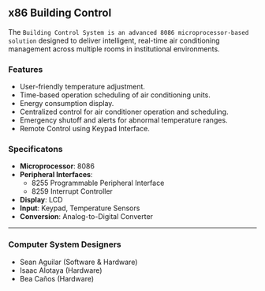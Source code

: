## x86 Building Control

The `Building Control System is an advanced 8086 microprocessor-based solution` designed to deliver intelligent, real-time air conditioning management across multiple rooms in institutional environments.

### Features

- User-friendly temperature adjustment.
- Time-based operation scheduling of air conditioning units.
- Energy consumption display.
- Centralized control for air conditioner operation and scheduling.
- Emergency shutoff and alerts for abnormal temperature ranges.
- Remote Control using Keypad Interface.

### Specificatons

- **Microprocessor**: 8086
- **Peripheral Interfaces**:
  - 8255 Programmable Peripheral Interface
  - 8259 Interrupt Controller
- **Display**: LCD
- **Input**: Keypad, Temperature Sensors
- **Conversion**: Analog-to-Digital Converter

<hr />

### Computer System Designers
- Sean Aguilar (Software & Hardware)
- Isaac Alotaya (Hardware)
- Bea Caños (Hardware)
